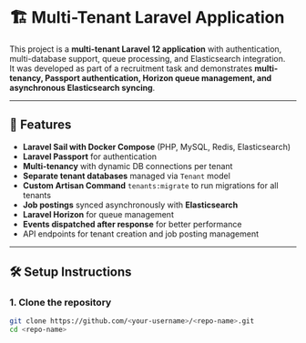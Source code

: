 # 🏗 Multi-Tenant Laravel Application

This project is a **multi-tenant Laravel 12 application** with authentication, multi-database support, queue processing, and Elasticsearch integration.  
It was developed as part of a recruitment task and demonstrates **multi-tenancy, Passport authentication, Horizon queue management, and asynchronous Elasticsearch syncing**.

---

## 🚀 Features
- **Laravel Sail with Docker Compose** (PHP, MySQL, Redis, Elasticsearch)
- **Laravel Passport** for authentication
- **Multi-tenancy** with dynamic DB connections per tenant
- **Separate tenant databases** managed via `Tenant` model
- **Custom Artisan Command** `tenants:migrate` to run migrations for all tenants
- **Job postings** synced asynchronously with **Elasticsearch**
- **Laravel Horizon** for queue management
- **Events dispatched after response** for better performance
- API endpoints for tenant creation and job posting management

---

## 🛠 Setup Instructions

### 1. Clone the repository
```bash
git clone https://github.com/<your-username>/<repo-name>.git
cd <repo-name>

